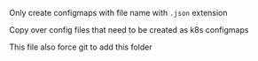 Only create configmaps with file name with `.json` extension

Copy over config files that need to be created as k8s configmaps 

This file also force git to add this folder
